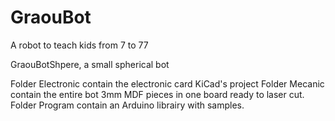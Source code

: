 # GraouBot
A robot to teach kids from 7 to 77

GraouBotShpere, a small spherical bot

Folder Electronic contain the electronic card KiCad's project
Folder Mecanic contain the entire bot 3mm MDF pieces in one board ready to laser cut.
Folder Program contain an Arduino librairy with samples.
